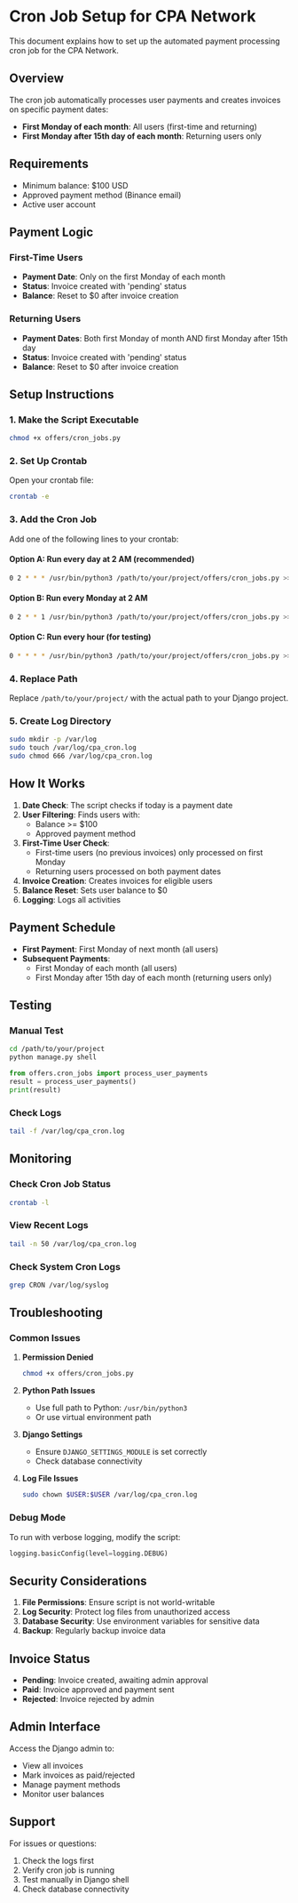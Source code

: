 # Cron Job Setup for CPA Network

This document explains how to set up the automated payment processing cron job for the CPA Network.

## Overview

The cron job automatically processes user payments and creates invoices on specific payment dates:
- **First Monday of each month**: All users (first-time and returning)
- **First Monday after 15th day of each month**: Returning users only

## Requirements

- Minimum balance: $100 USD
- Approved payment method (Binance email)
- Active user account

## Payment Logic

### First-Time Users
- **Payment Date**: Only on the first Monday of each month
- **Status**: Invoice created with 'pending' status
- **Balance**: Reset to $0 after invoice creation

### Returning Users
- **Payment Dates**: Both first Monday of month AND first Monday after 15th day
- **Status**: Invoice created with 'pending' status
- **Balance**: Reset to $0 after invoice creation

## Setup Instructions

### 1. Make the Script Executable

```bash
chmod +x offers/cron_jobs.py
```

### 2. Set Up Crontab

Open your crontab file:
```bash
crontab -e
```

### 3. Add the Cron Job

Add one of the following lines to your crontab:

#### Option A: Run every day at 2 AM (recommended)
```bash
0 2 * * * /usr/bin/python3 /path/to/your/project/offers/cron_jobs.py >> /var/log/cpa_cron.log 2>&1
```

#### Option B: Run every Monday at 2 AM
```bash
0 2 * * 1 /usr/bin/python3 /path/to/your/project/offers/cron_jobs.py >> /var/log/cpa_cron.log 2>&1
```

#### Option C: Run every hour (for testing)
```bash
0 * * * * /usr/bin/python3 /path/to/your/project/offers/cron_jobs.py >> /var/log/cpa_cron.log 2>&1
```

### 4. Replace Path

Replace `/path/to/your/project/` with the actual path to your Django project.

### 5. Create Log Directory

```bash
sudo mkdir -p /var/log
sudo touch /var/log/cpa_cron.log
sudo chmod 666 /var/log/cpa_cron.log
```

## How It Works

1. **Date Check**: The script checks if today is a payment date
2. **User Filtering**: Finds users with:
   - Balance >= $100
   - Approved payment method
3. **First-Time User Check**: 
   - First-time users (no previous invoices) only processed on first Monday
   - Returning users processed on both payment dates
4. **Invoice Creation**: Creates invoices for eligible users
5. **Balance Reset**: Sets user balance to $0
6. **Logging**: Logs all activities

## Payment Schedule

- **First Payment**: First Monday of next month (all users)
- **Subsequent Payments**: 
  - First Monday of each month (all users)
  - First Monday after 15th day of each month (returning users only)

## Testing

### Manual Test
```bash
cd /path/to/your/project
python manage.py shell
```

```python
from offers.cron_jobs import process_user_payments
result = process_user_payments()
print(result)
```

### Check Logs
```bash
tail -f /var/log/cpa_cron.log
```

## Monitoring

### Check Cron Job Status
```bash
crontab -l
```

### View Recent Logs
```bash
tail -n 50 /var/log/cpa_cron.log
```

### Check System Cron Logs
```bash
grep CRON /var/log/syslog
```

## Troubleshooting

### Common Issues

1. **Permission Denied**
   ```bash
   chmod +x offers/cron_jobs.py
   ```

2. **Python Path Issues**
   - Use full path to Python: `/usr/bin/python3`
   - Or use virtual environment path

3. **Django Settings**
   - Ensure `DJANGO_SETTINGS_MODULE` is set correctly
   - Check database connectivity

4. **Log File Issues**
   ```bash
   sudo chown $USER:$USER /var/log/cpa_cron.log
   ```

### Debug Mode

To run with verbose logging, modify the script:
```python
logging.basicConfig(level=logging.DEBUG)
```

## Security Considerations

1. **File Permissions**: Ensure script is not world-writable
2. **Log Security**: Protect log files from unauthorized access
3. **Database Security**: Use environment variables for sensitive data
4. **Backup**: Regularly backup invoice data

## Invoice Status

- **Pending**: Invoice created, awaiting admin approval
- **Paid**: Invoice approved and payment sent
- **Rejected**: Invoice rejected by admin

## Admin Interface

Access the Django admin to:
- View all invoices
- Mark invoices as paid/rejected
- Manage payment methods
- Monitor user balances

## Support

For issues or questions:
1. Check the logs first
2. Verify cron job is running
3. Test manually in Django shell
4. Check database connectivity 